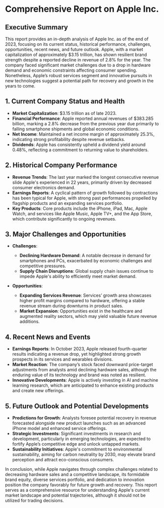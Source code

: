 # Comprehensive Report on Apple Inc.

## Executive Summary
This report provides an in-depth analysis of Apple Inc. as of the end of 2023, focusing on its current status, historical performance, challenges, opportunities, recent news, and future outlook. Apple, with a market capitalization of approximately $3.15 trillion, has shown resilient brand strength despite a reported decline in revenue of 2.8% for the year. The company faced significant market challenges due to a drop in hardware demand and economic constraints affecting consumer spending. Nonetheless, Apple’s robust services segment and innovative pursuits in new technologies suggest a potential path for recovery and growth in the years to come.

## 1. Current Company Status and Health
- **Market Capitalization**: $3.15 trillion as of late 2023.
- **Financial Performance**: Apple reported annual revenues of $383.285 billion, marking a 2.8% decrease from the previous year due primarily to falling smartphone shipments and global economic conditions.
- **Net Income**: Maintained a net income margin of approximately 25.3%, indicating strong profitability despite revenue setbacks.
- **Dividends**: Apple has consistently upheld a dividend yield around 0.48%, reflecting a commitment to returning value to shareholders.

## 2. Historical Company Performance
- **Revenue Trends**: The last year marked the longest consecutive revenue slide Apple's experienced in 22 years, primarily driven by decreased consumer electronics demand. 
- **Earnings Reports**: A cyclical pattern of growth followed by contractions has been typical for Apple, with strong past performances propelled by flagship products and an expanding services portfolio.
- **Key Products**: Core products include the iPhone, iPad, Mac, Apple Watch, and services like Apple Music, Apple TV+, and the App Store, which contribute significantly to ongoing revenues.

## 3. Major Challenges and Opportunities
- **Challenges**: 
  - **Declining Hardware Demand**: A notable decrease in demand for smartphones and PCs, exacerbated by economic challenges and competitive pressures.
  - **Supply Chain Disruptions**: Global supply chain issues continue to impede Apple's ability to efficiently meet market demand.
  
- **Opportunities**: 
  - **Expanding Services Revenue**: Services’ growth area showcases higher profit margins compared to hardware, offering a stable revenue stream during downturns in product sales.
  - **Market Expansion**: Opportunities exist in the healthcare and augmented reality sectors, which may yield valuable future revenue additions.

## 4. Recent News and Events
- **Earnings Reports**: In October 2023, Apple released fourth-quarter results indicating a revenue drop, yet highlighted strong growth prospects in its services and wearables divisions.
- **Market Reaction**: The company’s stock faced downward price-target adjustments from analysts amid declining hardware sales, although the enduring value of its technology and brand was noted as resilient.
- **Innovative Developments**: Apple is actively investing in AI and machine learning research, which are anticipated to enhance existing products and create new offerings.

## 5. Future Outlook and Potential Developments
- **Predictions for Growth**: Analysts foresee potential recovery in revenue forecasted alongside new product launches such as an advanced iPhone model and enhanced service offerings.
- **Strategic Investments**: Significant investments in research and development, particularly in emerging technologies, are expected to fortify Apple’s competitive edge and unlock untapped markets.
- **Sustainability Initiatives**: Apple's commitment to environmental sustainability, aiming for carbon neutrality by 2030, may elevate brand perception and attract eco-conscious consumers.

In conclusion, while Apple navigates through complex challenges related to decreasing hardware sales and a competitive landscape, its formidable brand equity, diverse services portfolio, and dedication to innovation position the company favorably for future growth and recovery. This report serves as a comprehensive resource for understanding Apple's current market landscape and potential trajectories, although it should not be utilized for trading decisions.